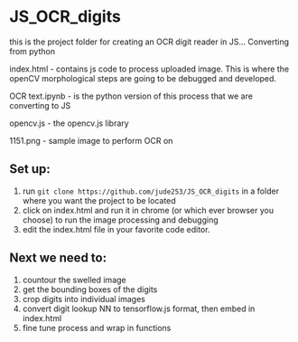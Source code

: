 # JS_OCR_digits
this is the project folder for creating an OCR digit reader in JS... Converting from python


index.html - contains js code to process uploaded image.  This is where the openCV morphological steps are going to be debugged and developed.

OCR text.ipynb - is the python version of this process that we are converting to JS

opencv.js - the opencv.js library

1151.png - sample image to perform OCR on

## Set up:

1. run `git clone https://github.com/jude253/JS_OCR_digits` in a folder where you want the project to be located
2. click on index.html and run it in chrome (or which ever browser you choose) to run the image processing and debugging
3. edit the index.html file in your favorite code editor.

## Next we need to: 
1. countour the swelled image
2. get the bounding boxes of the digits
3. crop digits into individual images
4. convert digit lookup NN to tensorflow.js format, then embed in index.html
5. fine tune process and wrap in functions

